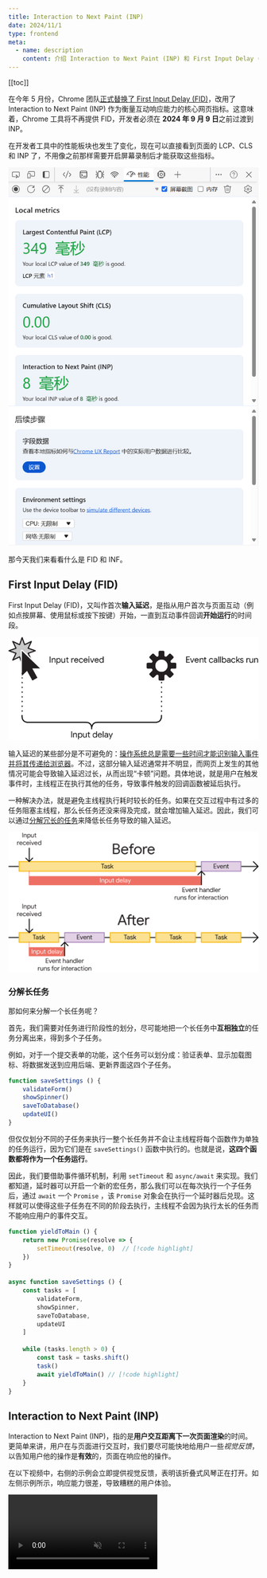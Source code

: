 ```yaml
---
title: Interaction to Next Paint (INP)
date: 2024/11/1
type: frontend
meta:
  - name: description
    content: 介绍 Interaction to Next Paint (INP) 和 First Input Delay (FID)，以及如何优化 FID 和 INP 指标
---
```


[[toc]]

在今年 5 月份，Chrome 团队[正式替换了 First Input Delay (FID)](https://web.developers.google.cn/blog/inp-cwv-launch?hl=zh-cn#fid_deprecation_timeline)，改用了 Interaction to Next Paint (INP) 作为衡量互动响应能力的核心网页指标。这意味着，Chrome 工具将不再提供 FID，开发者必须在 **2024 年 9 月 9 日**之前过渡到 INP。

在开发者工具中的性能板块也发生了变化，现在可以直接看到页面的 LCP、CLS 和 INP 了，不用像之前那样需要开启屏幕录制后才能获取这些指标。

![20241030125230](./20241030125230.png)

那今天我们来看看什么是 FID 和 INF。

## First Input Delay (FID)

First Input Delay (FID)，又叫作首次**输入延迟**，是指从用户首次与页面互动（例如点按屏幕、使用鼠标或按下按键）开始，一直到互动事件回调**开始运行**的时间段。

![a-simplified-visualizatio-d1514b424d9ec_1440](./a-simplified-visualizatio-d1514b424d9ec_1440.png)

输入延迟的某些部分是不可避免的：<u>操作系统总是需要一些时间才能识别输入事件并将其传递给浏览器</u>。不过，这部分输入延迟通常并不明显，而网页上发生的其他情况可能会导致输入延迟过长，从而出现“卡顿”问题。具体地说，就是用户在触发事件时，主线程正在执行其他的任务，导致事件触发的回调函数被延后执行。

一种解决办法，就是避免主线程执行耗时较长的任务。如果在交互过程中有过多的任务阻塞主线程，那么长任务还没来得及完成，就会增加输入延迟。因此，我们可以通过[分解冗长的任务](https://web.developers.google.cn/articles/optimize-long-tasks?hl=zh-cn)来降低长任务导致的输入延迟。

![a-visualization-how-long-af65d3963b8fb_1440](./a-visualization-how-long-af65d3963b8fb_1440.png)

### 分解长任务

那如何来分解一个长任务呢？

首先，我们需要对任务进行阶段性的划分，尽可能地把一个长任务中**互相独立**的任务分离出来，得到多个子任务。

例如，对于一个提交表单的功能，这个任务可以划分成：验证表单、显示加载图标、将数据发送到应用后端、更新界面这四个子任务。

```js
function saveSettings () {
    validateForm()
    showSpinner()
    saveToDatabase()
    updateUI()
}
```

但仅仅划分不同的子任务来执行一整个长任务并不会让主线程将每个函数作为单独的任务运行，因为它们是在 `saveSettings()` 函数中执行的。也就是说，**这四个函数都将作为一个任务运行**。

因此，我们要借助事件循环机制，利用 `setTimeout` 和 `async/await` 来实现。我们都知道，延时器可以开启一个新的宏任务，那么我们可以在每次执行一个子任务后，通过 `await`  一个 `Promise` ，该 `Promise` 对象会在执行一个延时器后兑现。这样就可以使得这些子任务在不同的阶段去执行，主线程不会因为执行太长的任务而不能响应用户的事件交互。

```js
function yieldToMain () {
    return new Promise(resolve => {
        setTimeout(resolve, 0)	// [!code highlight]
    })
}

async function saveSettings () {
    const tasks = [
        validateForm,
        showSpinner,
        saveToDatabase,
        updateUI
    ]

    while (tasks.length > 0) {
        const task = tasks.shift()
        task()
        await yieldToMain()	// [!code highlight]
    }
}
```

## Interaction to Next Paint (INP)

Interaction to Next Paint (INP)，指的是**用户交互距离下一次页面渲染**的时间。更简单来讲，用户在与页面进行交互时，我们要尽可能快地给用户一些*视觉反馈*，以告知用户他的操作是**有效**的，页面在响应他的操作。

在以下视频中，右侧的示例会立即提供视觉反馈，表明该折叠式风琴正在打开。如左侧示例所示，响应能力很差，导致糟糕的用户体验。

<video src="./WSmcjiQC4lyLxGoES4dd.mp4" autoplay loop muted playsinline/>

相对于 FID 而言，INP 是一个更加以**用户体验为中心**的指标。而且我们可以发现，FID 其实是 INP 的一个子集。在事件回调函数开始运行之前，会发生输入延迟。然后，系统会运行事件的回调函数，最后到浏览器绘制下一个帧。

![20241030124621](./20241030124621.png)

INP 只考虑以下几个交互类型：

- 鼠标点击
- 触摸设备上的点按
- 实体键盘或屏幕键盘上的按键

### 优化 INP

想要缩短 INP 花费的时间，主要可以从三个方面进行优化：

1. 输入延迟。在用户发起与网页的互动时开始，在互动的事件回调开始运行时结束。
2. 处理时长。即事件回调完成运行所需的时间。
3. 呈现延迟。即浏览器呈现交互视觉结果的下一帧所用的时间。

这三个方面的总和就是 INP 花费的时间，三个方面对应 INP 的三个阶段，每个阶段都会带来一定程度的延迟时间。

对于**第一个阶段**，我们在上一节已经提到如何优化。

而对于**第二个阶段**，优化思路本质上与第一个阶段是类似的。回调处理的执行时间如果不能够进一步优化，我们可以按照之前处理长任务的方法，将回调函数分解为多个子任务，但我们**优先执行那些对视图更新的任务**，而用户看不见的逻辑处理任务我们可以延后执行。这样就可以使得渲染逻辑能够更快地运行。

![20241030131030](./20241030131030.png)

对于**第三个阶段**，这部分的延迟取决于我们整个 DOM 树的大小。DOM 树越庞大，那么重新渲染需要花费的时间可能就会越长。渲染工作和 DOM 大小之间的关系不是线性的，但与小型 DOM 相比，大型 DOM 确实需要更多的工作来进行渲染。这个阶段我们能做的优化工作其实很少，只能在编码过程中注意，例如避免存在不必要的标签，避免过深的 DOM。

这里提一个在 ***BaseLine 2024*** 中提出的新的 CSS 属性——`content-visibility` ，它可以控制元素是否渲染，这实际上是一种延迟渲染屏幕外 DOM 元素的方式。当这些元素接近视口时，它们便会按需呈现。类似于图片中采用的懒加载，但通过这个属性我们可以实现 DOM 元素的懒加载。`content-visibility` 的优势不仅可在网页首次渲染时省去大量的渲染工作，而且<u>当页面 DOM 因用户互动而发生变化时，还能跳过**屏幕外元素**的渲染工作。</u>
